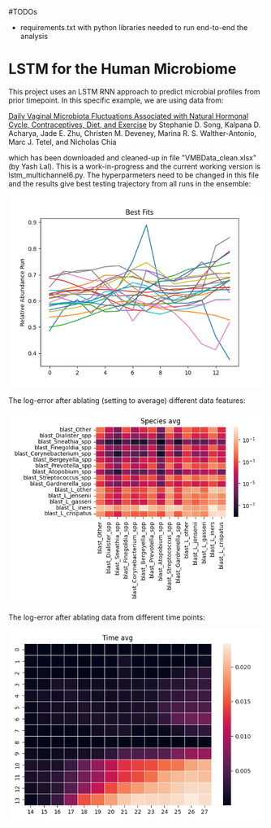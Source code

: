 #TODOs
- requirements.txt with python libraries needed to run end-to-end the analysis

# LSTM for the Human Microbiome
This project uses an LSTM RNN approach to predict microbial profiles from prior timepoint. In this specific example, we are using data from:

<a href="https://journals.asm.org/doi/10.1128/mSphere.00593-20">Daily Vaginal Microbiota Fluctuations Associated with Natural Hormonal Cycle, Contraceptives, Diet, and Exercise</a> by Stephanie D. Song, Kalpana D. Acharya, Jade E. Zhu, Christen M. Deveney, Marina R. S. Walther-Antonio, Marc J. Tetel, and Nicholas Chia

which has been downloaded and cleaned-up in file "VMBData_clean.xlsx" (by Yash Lal). This is a work-in-progress and the current working version is lstm_multichannel6.py. The hyperparmeters need to be changed in this file and the results give best testing trajectory from all runs in the ensemble:

<img src="Archived_lstm_files/LSTM_plots/h30_l3/Ensemble_tw14days_h30_l3_d0.3_e20_01.png">

The log-error after ablating (setting to average) different data features:

<img src="Archived_lstm_files/LSTM_plots/h30_l3/Ensemble_tw14days_h30_l3_d0.3_e20_01_simavg.png">

The log-error after ablating data from different time points:

<img src="Archived_lstm_files/LSTM_plots/h30_l3/Ensemble_tw14days_h30_l3_d0.3_e20_01_simtime.png">
